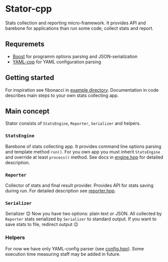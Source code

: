# Stator-cpp

Stats collection and reporting micro-framework. It provides API and barebone for applications than run some code, collect stats and report.

## Requremets

- [Boost](http://www.boost.org/) for programm options parsing and JSON-serialization
- [YAML-cpp](https://github.com/jbeder/yaml-cpp/) for YAML configuration parsing

## Getting started

For inspiration see fibonacci in [example directory](https://github.com/npozhar/Stator-cpp/tree/master/example). Documentation in code describes main steps to your own stats collecting app.

## Main concept

Stator consists of `StatsEngine`, `Reporter`, `Serializer` and helpers.

### `StatsEngine`

Barebone of stats collecting app. It provides command line options parsing and template method `run()`. For you own app you must inherit `StatsEngine` and override at least `process()` method. See docs in [engine.hpp](https://github.com/npozhar/Stator-cpp/tree/master/include/stator/engine.hpp) for detailed description.

### `Reporter`

Сollector of stats and final result provider. Provides API for stats saving during run. For detailed description see [reporter.hpp](https://github.com/npozhar/Stator-cpp/tree/master/include/stator/reporter.hpp).

### `Serializer`

Serializer 😊 Now you have two options: plain text or JSON. All collected by `Reporter` stats serialized by `Serializer` to standard output. If you want to save stats to file, redirect output 😉

### Helpers

For now we have only YAML-config parser (see [config.hpp](https://github.com/npozhar/Stator-cpp/tree/master/include/stator/config.hpp)). Some execution time measuring staff may be added in future.
